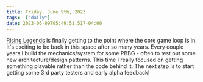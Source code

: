 ```yaml
---
title: Friday, June 9th, 2023
tags:  ["daily"]
date: 2023-06-09T05:49:51.517-04:00
---
```



[Rising Legends](https://www.risinglegends.net) is finally getting to the point where the core game loop is in. It's exciting to be back in this space after so many years. Every couple years I build the mechanics/system for some PBBG - often to test out some new architecture/design patterns. This time I really focused on getting something playable rather than the code behind it. The next step is to start getting some 3rd party testers and early alpha feedback!






    